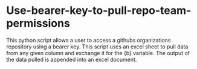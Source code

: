# Use-bearer-key-to-pull-repo-team-permissions

This python script allows a user to access a githubs organizations repository using a bearer key. This script uses an excel sheet to pull data from any given column and
exchange it for the {b} variable. The output of the data pulled is appended into an excel document.
